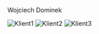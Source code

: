 Wojciech Dominek

![Klient1](https://user-images.githubusercontent.com/73896617/110834762-404a8000-829e-11eb-8ce6-37f6b0a71ad9.png)
![Klient2](https://user-images.githubusercontent.com/73896617/110834765-40e31680-829e-11eb-8410-ca1a8a8c63b5.png)
![Klient3](https://user-images.githubusercontent.com/73896617/110834766-417bad00-829e-11eb-96c4-b31caa009893.png)
